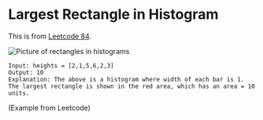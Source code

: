 # Largest Rectangle in Histogram

This is from [Leetcode 84](https://leetcode.com/problems/largest-rectangle-in-histogram/).

![Picture of rectangles in histograms](https://assets.leetcode.com/uploads/2021/01/04/histogram.jpg)

```
Input: heights = [2,1,5,6,2,3]
Output: 10
Explanation: The above is a histogram where width of each bar is 1.
The largest rectangle is shown in the red area, which has an area = 10 units.
```

(Example from Leetcode)
